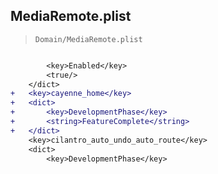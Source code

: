 ## MediaRemote.plist

> `Domain/MediaRemote.plist`

```diff

 		<key>Enabled</key>
 		<true/>
 	</dict>
+	<key>cayenne_home</key>
+	<dict>
+		<key>DevelopmentPhase</key>
+		<string>FeatureComplete</string>
+	</dict>
 	<key>cilantro_auto_undo_auto_route</key>
 	<dict>
 		<key>DevelopmentPhase</key>

```
